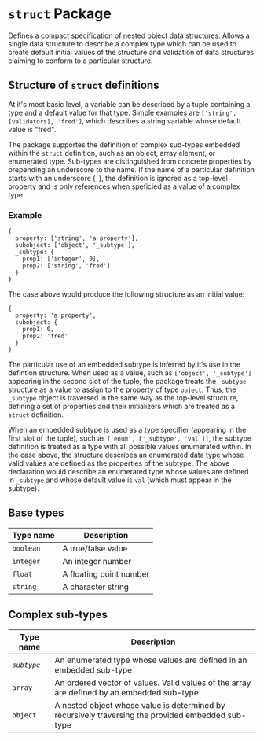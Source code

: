 # `struct` Package

Defines a compact specification of nested object data structures. Allows a single data structure to describe a complex type which can be used to create default initial values of the structure and validation of data structures claiming to conform to a particular structure.

## Structure of `struct` definitions

At it's most basic level, a variable can be described by a tuple containing a type and a default value for that type.  Simple examples are `['string', [validators], 'fred']`, which describes a string variable whose default value is "fred".

The package supportes the definition of complex sub-types embedded within the `struct` definition, such as an object, array element, or enumerated type. Sub-types are distinguished from concrete properties by prepending an underscore to the name. If the name of a particular definition starts with an underscore (`_`), the definition is ignored as a top-level property and is only references when speficied as a value of a complex type.

### Example

```
{
  property: ['string', 'a property'],
  subobject: ['object', '_subtype'],
  _subtype: {
    prop1: ['integer', 0],
    prop2: ['string', 'fred']
  }
}
```

The case above would produce the following structure as an initial value:

```
{
  property: 'a property',
  subobject: {
    prop1: 0,
    prop2: 'fred'
  }
}
```

The particular use of an embedded subtype is inferred by it's use in the defintion structure.  When used as a value, such as `['object', '_subtype']` appearing in the second slot of the tuple, the package treats the `_subtype` structure as a value to assign to the property of type `object`.  Thus, the `_subtype` object is traversed in the same way as the top-level structure, defining a set of properties and their initializers which are treated as a `struct` definition.

When an embedded subtype is used as a type specifier (appearing in the first slot of the tuple), such as `['enum', ['_subtype', 'val']]`, the subtype definition is treated as a type with all possible values enumerated within. In the case above, the structure describes an enumerated data type whose valid values are defined as the properties of the subtype.  The above declaration would describe an enumerated type whose values are defined in `_subtype` and whose default value is `val` (which must appear in the subtype).

## Base types

| Type name | Description |
| --- | --- | 
| `boolean` | A true/false value |
| `integer` | An integer number |
| `float` | A floating point number |
| `string` | A character string | 

## Complex sub-types

| Type name | Description |
| --- | --- | 
| _`subtype`_| An enumerated type whose values are defined in an embedded sub-type |
| `array` | An ordered vector of values. Valid values of the array are defined by an embedded sub-type |
| `object` | A nested object whose value is determined by recursively traversing the provided embedded sub-type |

